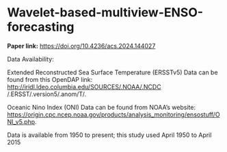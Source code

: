 # Wavelet-based-multiview-ENSO-forecasting

**Paper link:**
https://doi.org/10.4236/acs.2024.144027

Data Availability:

Extended Reconstructed Sea Surface Temperature (ERSSTv5) Data can be found from this OpenDAP link: http://iridl.ldeo.columbia.edu/SOURCES/.NOAA/.NCDC
/.ERSST/.version5/.anom/T/. 

Oceanic Nino Index (ONI) Data can be found from NOAA’s website: https://origin.cpc.ncep.noaa.gov/products/analysis_monitoring/ensostuff/ONI_v5.php. 

Data is available from 1950 to present; this study used April 1950 to April 2015
